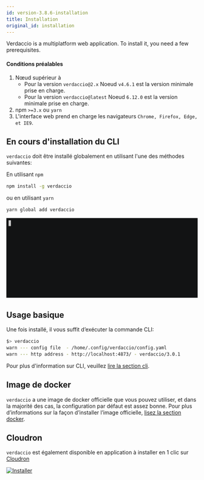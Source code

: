 ```yaml
---
id: version-3.8.6-installation
title: Installation
original_id: installation
---
```

Verdaccio is a multiplatform web application. To install it, you need a few prerequisites.

#### Conditions préalables

1. Nœud supérieur à 
    - Pour la version `verdaccio@2.x` Noeud `v4.6.1` est la version minimale prise en charge.
    - Pour la version `verdaccio@latest` Noeud `6.12.0` est la version minimale prise en charge.
2. npm `>=3.x` ou `yarn`
3. L'interface web prend en charge les navigateurs `Chrome, Firefox, Edge, et IE9`.

## En cours d'installation du CLI

`verdaccio` doit être installé globalement en utilisant l'une des méthodes suivantes:

En utilisant `npm`

```bash
npm install -g verdaccio
```

ou en utilisant `yarn`

```bash
yarn global add verdaccio
```

![installer verdaccio](/svg/install_verdaccio.gif)

## Usage basique

Une fois installé, il vous suffit d’exécuter la commande CLI:

```bash
$> verdaccio
warn --- config file  - /home/.config/verdaccio/config.yaml
warn --- http address - http://localhost:4873/ - verdaccio/3.0.1
```

Pour plus d'information sur CLI, veuillez [lire la section cli](cli.md).

## Image de docker

`verdaccio` a une image de docker officielle que vous pouvez utiliser, et dans la majorité des cas, la configuration par défaut est assez bonne. Pour plus d’informations sur la façon d’installer l’image officielle, [lisez la section docker](docker.md).

## Cloudron

`verdaccio` est également disponible en application à installer en 1 clic sur [Cloudron](https://cloudron.io)

[![Installer](https://cloudron.io/img/button.svg)](https://cloudron.io/button.html?app=org.eggertsson.verdaccio)